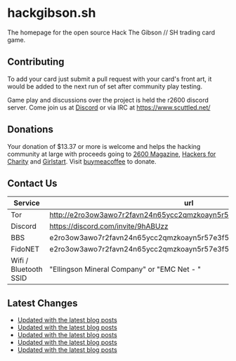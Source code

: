 # hackgibson.sh
The homepage for the open source Hack The Gibson // SH trading card game.


## Contributing

To add your card just submit a pull request with your card's front art, it would be added to the next run of set after community play testing.

Game play and discussions over the project is held the r2600 discord server. Come join us at [Discord](https://discord.com/invite/9hABUzz) or via IRC at https://www.scuttled.net/


## Donations

Your donation of $13.37 or more is welcome and helps the hacking community at large with proceeds going to [2600 Magazine](https://2600.com/), [Hackers for Charity](https://hackersforcharity.org) and [Girlstart](https://girlstart.org).  Visit [buymeacoffee](https://www.buymeacoffee.com/hackgibson.sh) to donate.


## Contact Us

Service | url
-|-
Tor | http://e2ro3ow3awo7r2favn24n65ycc2qmzkoayn5r57e3f56nvjwdcgg32ad.onion
Discord | https://discord.com/invite/9hABUzz
BBS | e2ro3ow3awo7r2favn24n65ycc2qmzkoayn5r57e3f56nvjwdcgg32ad.onion:23
FidoNET | e2ro3ow3awo7r2favn24n65ycc2qmzkoayn5r57e3f56nvjwdcgg32ad.onion:24554
Wifi / Bluetooth SSID | "Ellingson Mineral Company" or "EMC Net - <fidonet address>"

## Latest Changes
<!-- BLOG-POST-LIST:START -->
- [Updated with the latest blog posts](https://github.com/DFW2600/hackgibson.sh/commit/bdc73caf2e942c15f3972cd6cee01ec9faebcaad)
- [Updated with the latest blog posts](https://github.com/DFW2600/hackgibson.sh/commit/8cb35cb3ea9876043bfaeb8e743be21788f59eac)
- [Updated with the latest blog posts](https://github.com/DFW2600/hackgibson.sh/commit/84d665aea501b9deb4f2c63fe6895bfab45e3bb7)
- [Updated with the latest blog posts](https://github.com/DFW2600/hackgibson.sh/commit/7ae3e53d62ac7e278d6f0748a1833ba81991ff6b)
- [Updated with the latest blog posts](https://github.com/DFW2600/hackgibson.sh/commit/80fd9050eaf01385ad1df18301730cf4fd80a1eb)
<!-- BLOG-POST-LIST:END -->
